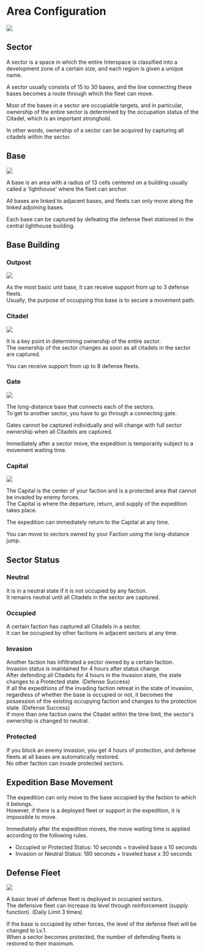 # Area Configuration
![](https://d3bbxo4nelobc3.cloudfront.net/html/img/help/1703_01.jpg)

## Sector

A sector is a space in which the entire Interspace is classified into a development zone of a certain size, and each region is given a unique name.

A sector usually consists of 15 to 30 bases, and the line connecting these bases becomes a route through which the fleet can move.

Most of the bases in a sector are occupiable targets, and in particular, ownership of the entire sector is determined by the occupation status of the Citadel, which is an important stronghold.

In other words, ownership of a sector can be acquired by capturing all citadels within the sector.


## Base
![](https://d3bbxo4nelobc3.cloudfront.net/html/img/help/1703_02.jpg)

A base is an area with a radius of 13 cells centered on a building usually called a 'lighthouse' where the fleet can anchor.

All bases are linked to adjacent bases, and fleets can only move along the linked adjoining bases.

Each base can be captured by defeating the defense fleet stationed in the central lighthouse building.


## Base Building

### Outpost
![](https://d3bbxo4nelobc3.cloudfront.net/html/img/help/1703_03.jpg)

As the most basic unit base, it can receive support from up to 3 defense fleets.<br>
Usually, the purpose of occupying this base is to secure a movement path.



### Citadel
![](https://d3bbxo4nelobc3.cloudfront.net/html/img/help/1703_04.jpg)

It is a key point in determining ownership of the entire sector.<br>
The ownership of the sector changes as soon as all citadels in the sector are captured.

You can receive support from up to 8 defense fleets.


### Gate
![](https://d3bbxo4nelobc3.cloudfront.net/html/img/help/1703_05.jpg)

The long-distance base that connects each of the sectors.<br>
To get to another sector, you have to go through a connecting gate.

Gates cannot be captured individually and will change with full sector ownership when all Citadels are captured.

Immediately after a sector move, the expedition is temporarily subject to a movement waiting time.


### Capital
![](https://d3bbxo4nelobc3.cloudfront.net/html/img/help/1703_06.jpg)

The Capital is the center of your faction and is a protected area that cannot be invaded by enemy forces.<br>
The Capital is where the departure, return, and supply of the expedition takes place.

The expedition can immediately return to the Capital at any time.

You can move to sectors owned by your Faction using the long-distance jump.


## Sector Status

### Neutral

It is in a neutral state if it is not occupied by any faction.<br>
It remains neutral until all Citadels in the sector are captured.

### Occupied

A certain faction has captured all Citadels in a sector.<br>
It can be occupied by other factions in adjacent sectors at any time.

### Invasion

Another faction has infiltrated a sector owned by a certain faction.<br>
Invasion status is maintained for 4 hours after status change.<br>
After defending all Citadels for 4 hours in the Invasion state, the state changes to a Protected state. (Defense Success)<br>
If all the expeditions of the invading faction retreat in the state of invasion, regardless of whether the base is occupied or not, it becomes the possession of the existing occupying faction and changes to the protection state. (Defense Success)<br>
If more than one faction owns the Citadel within the time limit, the sector's ownership is changed to neutral.

### Protected

If you block an enemy invasion, you get 4 hours of protection, and defense fleets at all bases are automatically restored.<br>
No other faction can invade protected sectors.


## Expedition Base Movement

The expedition can only move to the base occupied by the faction to which it belongs.<br>
However, if there is a deployed fleet or support in the expedition, it is impossible to move.

Immediately after the expedition moves, the move waiting time is applied according to the following rules.
- Occupied or Protected Status: 10 seconds + traveled base x 10 seconds
- Invasion or Neutral Status: 180 seconds + traveled base x 30 seconds


## Defense Fleet
![](https://d3bbxo4nelobc3.cloudfront.net/html/img/help/1703_07.jpg)

A basic level of defense fleet is deployed in occupied sectors.<br>
The defensive fleet can increase its level through reinforcement (supply function). (Daily Limit 3 times)

If the base is occupied by other forces, the level of the defense fleet will be changed to Lv.1.<br>
When a sector becomes protected, the number of defending fleets is restored to their maximum.
